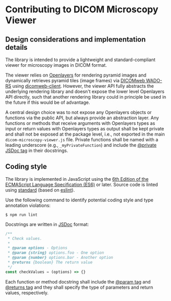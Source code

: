 # Contributing to DICOM Microscopy Viewer

## Design considerations and implementation details

The library is intended to provide a lightweight and standard-compliant viewer for microscopy images in DICOM format.

The viewer relies on [Openlayers](http://openlayers.org/) for rendering pyramid images and dynamically retrieves pyramid tiles (image frames) via [DICOMweb WADO-RS](https://www.dicomstandard.org/dicomweb/retrieve-wado-rs-and-wado-uri/) using [dicomweb-client](https://github.com/dcmjs-org/dicomweb-client).
However, the viewer API fully abstracts the underlying rendering library and doesn't expose the lower level Openlayers API directly, such that another rendering library could in principle be used in the future if this would be of advantage.

A central design choice was to not expose any Openlayers objects or functions via the public API, but always provide an abstraction layer.
Any functions or methods that receive arguments with Openlayers types as input or return values with Openlayers types as output shall be kept private and shall not be exposed at the package level, i.e., not exported in the main `dicom-microscopy-viewer.js` file.
Private functions shall be named with a leading underscore (e.g., `_myPrivateFunction`) and include the [@private JSDoc tag](https://jsdoc.app/tags-private.html) in their docstrings.

## Coding style

The library is implemented in JavaScript using the [6th Edition of the ECMAScript Language Specification (ES6)](https://262.ecma-international.org/6.0/) or later.
Source code is linted using [standard](https://github.com/standard/standard) (based on [eslint](https://eslint.org/)).

Use the following command to identify potential coding style and type annotation violations:

    $ npm run lint

Docstrings are written in [JSDoc](https://jsdoc.app/) format:

```js
/**
 * Check values.
 *
 * @param options - Options
 * @param {string} options.foo - One option
 * @param {number} options.bar - Another option
 * @returns {boolean} The return value
 */
const checkValues = (options) => {}
```

Each function or method docstring shall include the [@param tag](https://jsdoc.app/tags-param.html) and [@returns tag](https://jsdoc.app/tags-returns.html) and they shall specify the type of parameters and return values, respectively.

